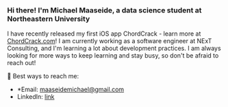 ### Hi there! I'm Michael Maaseide, a data science student at Northeastern University 

I have recently released my first iOS app ChordCrack - learn more at [ChordCrack.com](https://www.chordcrack.com)! I am currently working as a software engineer at NExT Consulting, and I'm learning a lot about development practices. I am always looking for more ways to keep learning and stay busy, so don't be afraid to reach out!<br>

📲 Best ways to reach me:
- *Email: maaseidemichael@gmail.com
- LinkedIn: [link](https://www.linkedin.com/in/memaaseide/)
